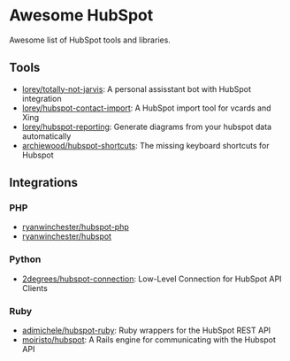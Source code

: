 # Awesome HubSpot
Awesome list of HubSpot tools and libraries.

## Tools

- [lorey/totally-not-jarvis](https://github.com/lorey/totally-not-jarvis): A personal assisstant bot with HubSpot integration
- [lorey/hubspot-contact-import](https://github.com/lorey/hubspot-contact-import): A HubSpot import tool for vcards and Xing
- [lorey/hubspot-reporting](https://github.com/lorey/hubspot-reporting): Generate diagrams from your hubspot data automatically
- [archiewood/hubspot-shortcuts](https://github.com/archiewood/hubspot-shortcuts): The missing keyboard shortcuts for Hubspot

## Integrations

### PHP

- [ryanwinchester/hubspot-php](https://github.com/ryanwinchester/hubspot-php)
- [ryanwinchester/hubspot](https://github.com/ryanwinchester/hubspot)

### Python

- [2degrees/hubspot-connection](https://github.com/2degrees/hubspot-connection): Low-Level Connection for HubSpot API Clients 

### Ruby

- [adimichele/hubspot-ruby](https://github.com/adimichele/hubspot-ruby): Ruby wrappers for the HubSpot REST API
- [moiristo/hubspot](https://github.com/moiristo/hubspot): A Rails engine for communicating with the Hubspot API
